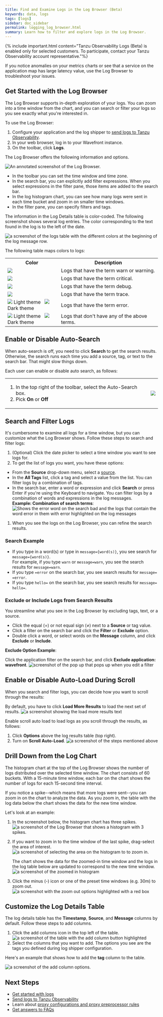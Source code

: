 ```yaml
---
title: Find and Examine Logs in the Log Browser (Beta)
keywords: data, logs
tags: [logs]
sidebar: doc_sidebar
permalink: logging_log_browser.html
summary: Learn how to filter and explore logs in the Log Browser.
---
```


{% include important.html content="Tanzu Observability Logs (Beta) is enabled only for selected customers. To participate, contact your Tanzu Observability account representative."%}

If you notice anomalies on your metrics charts or see that a service on the application map has large latency value, use the Log Browser to troubleshoot your issues.

## Get Started with the Log Browser

The Log Browser supports in-depth exploration of your logs. You can zoom into a time window from the chart, and you can search or filter your logs so you see exactly what you're interested in.

To use the Log Browser:

1. Configure your application and the log shipper to [send logs to Tanzu Observability](logging_send_logs.html).
1. In your web browser, log in to your Wavefront instance.
1. On the toolbar, click **Logs**.

The Log Browser offers the following information and options.

![An annotated screenshot of the Log Browser.](images/logging_log_browser_annotated_screen.png)

* In the toolbar you can set the time window and time zone.
* In the search bar, you can explicitly add filter expressions. When you select expressions in the filter pane, those items are added to the search bar.
* In the log histogram chart, you can see how many logs were sent in each time bucket and zoom in on smaller time windows.
* In the filter pane, you can specify filters and tags.
<!--TBD: List of items as text to improve accessibility--->


The information in the Log Details table is color-coded. The following screenshot shows several log entries. The color corresponding to the text found in the log is to the left of the date.

![a screenshot of the logs table with the different colors at the beginning of the log message row.](images/logging_logs_table_colors.png)

The following table maps colors to logs:
<!---TBD: Is it useful to give this list? Will any of our users look at it or will they just look at the GUI?--->
<table style="width: 100%;">
  <tr>
    <th width="35%">
      Color
    </th>
    <th width="65%">
      Description
    </th>
  </tr>
  <tr>
    <td>
      <img src="images/logs_yellow_warning.png"/>
    </td>
    <td>
      Logs that have the term warn or warning.
    </td>
  </tr>
  <tr>
    <td>
      <img src="images/logs_color_critical.png"/>
    </td>
    <td>
      Logs that have the term critical.
    </td>
  </tr>
  <tr>
    <td>
      <img src="images/logs_color_debug.png"/>
    </td>
    <td>
      Logs that have the term debug.
    </td>
  </tr>
  <tr>
    <td>
      <img src="images/logs_color_trace.png"/>
    </td>
    <td>
      Logs that have the term trace.
    </td>
  </tr>
  <tr>
    <td>
      <img src="images/logs_error_light_theme_warning.png"/>  Light theme
      &nbsp; <img src="images/logs_error_dark_theme_warning.png"/>  Dark theme
    </td>
    <td>
      Logs that have the term error.
    </td>
  </tr>
  <tr>
    <td>
      <img src="images/logs_no_term_light_theme.png"/>  Light theme &nbsp;
      <img src="images/logs_no_term_dark_theme.png"/>  Dark theme
    </td>
    <td>
      Logs that don't have any of the above terms.
    </td>
  </tr>
</table>




## Enable or Disable Auto-Search

When auto-search is off, you need to click **Search** to get the search results.
Otherwise, the search runs each time you add a source, tag, or text to the search bar. That might slow things down.

Each user can enable or disable auto search, as follows:

<table>
<tr>
  <td>
  <ol>
  <li>In the top right of the toolbar, select the Auto-Search box.</li>
  <li>Pick <strong>On</strong> or <strong>Off</strong> </li>
  </ol>
  </td>
  <td>
    <img src="images/auto_search.png"/>
  </td>
</tr>
</table>





## Search and Filter Logs

It's cumbersome to examine all logs for a time window, but you can customize what the Log Browser shows. Follow these steps to search and filter logs:

1. (Optional) Click the date picker to select a time window you want to see logs for.
1. To get the list of logs you want, you have these options:
  * From the **Source** drop-down menu, select a [source](logging_overview.html#whats-a-tanzu-observability-log).
  * In the **All Tags** list, click a tag and select a value from the list. You can filter logs by a combination of tags.
  * In the search bar, enter a word or expression and click **Search** or press Enter if you're using the Keyboard to navigate. You can filter logs by a combination of words and expressions in the log messages.
  <br/>**Example: Combination of search terms**:
    ![Shows the error word on the search bad and the logs that contain the word error in them with error highlighted on the log messages](images/logging_search_key_word.png)

1. When you see the logs on the Log Browser, you can refine the search results.

### Search Example
<ul>
        <li>
          If you type in a word(s) or type in <code>message={word(s)}</code>, you see search for <code>message={word(s)}</code>. <br/>For example, if you type <code>warn</code> or <code>message=warn</code>, you see the search results for <code>message=warn</code>.
        </li>
        <li>
          If you type <code>=error</code> on the search bar, you see search results for <code>message= =error</code>.
        </li>
        <li>
          If you type <code>hello=</code> on the search bar, you see search results for <code>message= hello=</code>.
        </li>
</ul>

### Exclude or Include Logs from Search Results

You streamline what you see in the Log Browser by excluding tags, text, or a source.

* Click the equal (=) or not equal sign (≠) next to a **Source** or tag value.
* Click a filter on the search bar and click the **Filter** or **Exclude** option.
* Double click a word, or select words on the **Message** column, and click **Exclude** or **Include**.

**Exclude Option Example**:

Click the application filter on the search bar, and click **Exclude application: wavefront**.
![screenshot of the pop up that pops up when you edit a filter](images/logging_edit_filter_pop_up.png)


## Enable or Disable Auto-Load During Scroll

When you search and filter logs, you can decide how you want to scroll through the results:

By default, you have to click **Load More Results** to load the next set of results.
  ![a screenshot showing the load more results text](images/logging_load_more_results.png)

Enable scroll auto load to load logs as you scroll through the results, as follows:
  1. Click **Options** above the log results table (top right).
  1. Turn on **Scroll Auto-Load**.
  ![a screenshot of the steps mentioned above](images/logging_scroll_auto_load.png)


## Drill Down from the Log Chart

The histogram chart at the top of the Log Browser shows the number of logs distributed over the selected time window. The chart consists of 60 buckets. With a 15-minute time window, each bar on the chart shows the number of logs for each 15-second time interval.

If you notice a spike--which means that more logs were sent--you can zoom in on the chart to analyze the data. As you zoom in, the table with the log data below the chart shows the data for the new time window.

Let's look at an example:

1. In the screenshot below, the histogram chart has three spikes.
    ![a screenshot of the Log Browser that shows a histogram with 3 spikes.](images/logging_histogram_spikes.png)
1. If you want to zoom in to the time window of the last spike, drag-select the area of interest.
    ![a screenshot of selecting the area on the histogram to to zoom in.](images/logging_histogram_zoomed_in.png)

   The chart shows the data for the zoomed-in time window and the logs in the log table below are updated to correspond to the new time window.
    ![a screenshot of the zoomed in histogram](images/logging_histogram_zoomed_in_data.png)
1. Click the minus (-) icon or one of the preset time windows (e.g. 30m) to zoom out.
    ![a screenshot with the zoom out options highlighted with a red box](images/logging_histogram_zoom_out.png)

## Customize the Log Details Table

The log details table has the **Timestamp**, **Source**, and **Message** columns by default. Follow these steps to add columns.

1. Click the add columns icon in the top left of the table.
    ![a screenshot of the table with the add column button highlighted](images/logging_log_table_add_column.png)
1. Select the columns that you want to add. The options you see are the tags you defined during log shipper configuration.

Here's an example that shows how to add the **tag** column to the table.

![a screenshot of the add column options.](images/logging_log_table_select_columns.png)


## Next Steps

* [Get started with logs](logging_overview.html)
* [Send logs to Tanzu Observability](logging_send_logs.html)
* Learn about [proxy configurations and proxy preprocessor rules](logging_proxy_configurations.html)
* [Get answers to FAQs](logging_faq.html)

<!---
[Try out the demo app tutorial on GitHub](https://github.com/wavefrontHQ/demo-app) to send logs to Tanzu Observability.
--->
